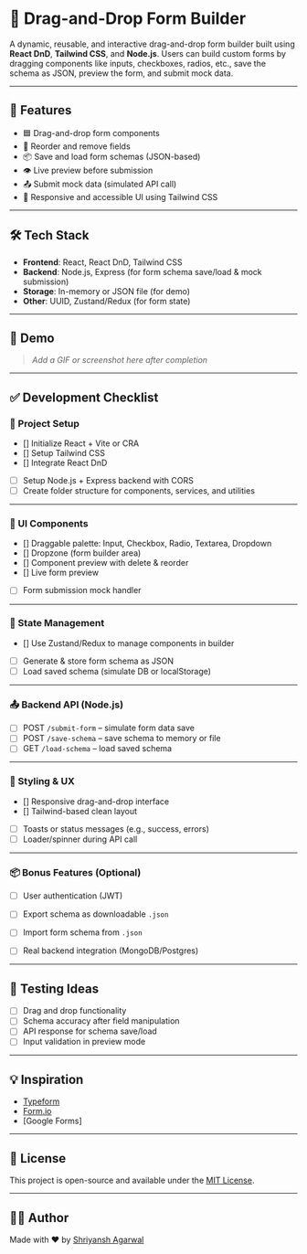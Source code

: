 # 🧩 Drag-and-Drop Form Builder

A dynamic, reusable, and interactive drag-and-drop form builder built using **React DnD**, **Tailwind CSS**, and **Node.js**. Users can build custom forms by dragging components like inputs, checkboxes, radios, etc., save the schema as JSON, preview the form, and submit mock data.

---

## 🚀 Features

- 🟦 Drag-and-drop form components
- 🧩 Reorder and remove fields
- 📦 Save and load form schemas (JSON-based)
- 👁️ Live preview before submission
- 📤 Submit mock data (simulated API call)
- 🎨 Responsive and accessible UI using Tailwind CSS

---

## 🛠️ Tech Stack

- **Frontend**: React, React DnD, Tailwind CSS
- **Backend**: Node.js, Express (for form schema save/load & mock submission)
- **Storage**: In-memory or JSON file (for demo)
- **Other**: UUID, Zustand/Redux (for form state)

---

## 📸 Demo

> _Add a GIF or screenshot here after completion_

---

## ✅ Development Checklist

### 🔧 Project Setup
- [] Initialize React + Vite or CRA
- [] Setup Tailwind CSS
- [] Integrate React DnD
- [ ] Setup Node.js + Express backend with CORS
- [ ] Create folder structure for components, services, and utilities

---

### 🧩 UI Components
- [] Draggable palette: Input, Checkbox, Radio, Textarea, Dropdown
- [] Dropzone (form builder area)
- [] Component preview with delete & reorder
- [] Live form preview
- [ ] Form submission mock handler

---

### 🧠 State Management
- [] Use Zustand/Redux to manage components in builder
- [ ] Generate & store form schema as JSON
- [ ] Load saved schema (simulate DB or localStorage)

---

### 📤 Backend API (Node.js)
- [ ] POST `/submit-form` – simulate form data save
- [ ] POST `/save-schema` – save schema to memory or file
- [ ] GET `/load-schema` – load saved schema

---

### 🎨 Styling & UX
- [] Responsive drag-and-drop interface
- [] Tailwind-based clean layout
- [ ] Toasts or status messages (e.g., success, errors)
- [ ] Loader/spinner during API call

---

### 📦 Bonus Features (Optional)
- [ ] User authentication (JWT)
- [ ] Export schema as downloadable `.json`
- [ ] Import form schema from `.json`
- [ ] Real backend integration (MongoDB/Postgres)


---

## 🧪 Testing Ideas
- [ ] Drag and drop functionality
- [ ] Schema accuracy after field manipulation
- [ ] API response for schema save/load
- [ ] Input validation in preview mode

---

## 💡 Inspiration

- [Typeform](https://www.typeform.com/)
- [Form.io](https://form.io/)
- [Google Forms]

---

## 📜 License

This project is open-source and available under the [MIT License](LICENSE).

---

## 👨‍💻 Author

Made with ❤️ by [Shriyansh Agarwal](https://github.com/ShriyasnhAgarwl)
